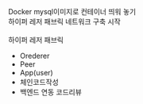 Docker mysql이미지로 컨테이너 띄워 놓기 <br>
하이퍼 레저 패브릭 네트워크 구축 시작<br>
<br>
하이퍼 레저 패브릭<br>
- Orederer
- Peer
- App(user)
- 체인코드작성
- 백엔드 연동
코드리뷰